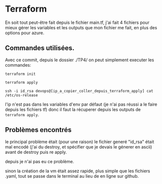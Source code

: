 # Terraform

En soit tout peut-être fait depuis le fichier main.tf, j'ai fait 4 fichiers pour mieux gérer les variables et les outputs que mon fichier me fait, en plus des options pour azure.

## Commandes utilisées.

Avec ce commit, depuis le dossier ./TP4/ on peut simplement executer les commandes:

```
terraform init

terraform apply

ssh -i id_rsa devops@[ip_a_copier_coller_depuis_terraform_apply] cat /etc/os-release
```

l'ip n'est pas dans les variables d'env par défaut (je n'ai pas réussi a le faire depuis les fichiers tf) donc il faut la récuperer depuis les outputs de `terraform apply`.

## Problèmes encontrés

le principal problème était (pour une raison) le fichier generé "id_rsa" était mal encodé (j'ai du destroy, et spécifier que je devais le génerer en ascii) 
avant de destroy puis re apply.

depuis je n'ai pas eu ce problème.

sinon la création de la vm était assez rapide, plus simple que les fichiers .yaml, tout se passe dans le terminal au lieu de en ligne sur github.



